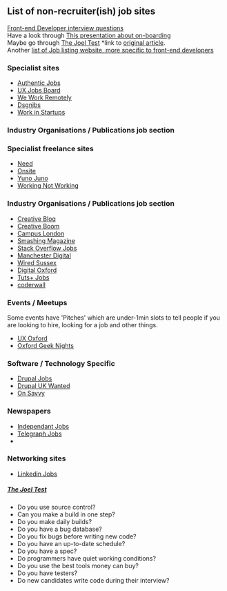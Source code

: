 ## List of non-recruiter(ish) job sites

[Front-end Developer interview questions](https://github.com/darcyclarke/Front-end-Developer-Interview-Questions)  
Have a look through [This presentation about on-boarding](http://kae76.github.io/onboardingprocess_presentation/)  
Maybe go through [The Joel Test](#joel-test) *link to [original article](http://www.joelonsoftware.com/articles/fog0000000043.html).  
Another [list of Job listing website, more specific to front-end developers](https://github.com/bevacqua/jobs)

### Specialist sites

* [Authentic Jobs](http://www.authenticjobs.com)
* [UX Jobs Board](http://www.uxjobsboard.com)
* [We Work Remotely](https://weworkremotely.com)
* [Dsgnjbs](http://www.dsgnjbs.com)
* [Work in Startups](http://workinstartups.com/job-board/jobs/)

### Industry Organisations / Publications job section
### Specialist freelance sites
* [Need](https://needhq.com)
* [Onsite](http://onsite.io)
* [Yuno Juno](https://www.yunojuno.com/)
* [Working Not Working](http://workingnotworking.com)

### Industry Organisations / Publications job section
* [Creative Bloq](http://jobs.creativebloq.com/)
* [Creative Boom](http://www.creativeboom.co.uk/jobs/)
* [Campus London](http://www.campuslondon.com/jobs/)
* [Smashing Magazine](http://jobs.smashingmagazine.com)
* [Stack Overflow Jobs](http://careers.stackoverflow.com)
* [Manchester Digital](http://www.manchesterdigital.com/recruitment)
* [Wired Sussex](http://www.wiredsussex.com/jobs/jobsearch.asp)
* [Digital Oxford](http://www.digitaloxford.com/#jobs)
* [Tuts+ Jobs](https://jobs.tutsplus.com/)
* [coderwall](https://coderwall.com/jobs)
 
### Events / Meetups  
Some events have 'Pitches' which are under-1min slots to tell people if you are looking to hire, looking for a job and other things.

* [UX Oxford](http://uxoxford.co.uk/)
* [Oxford Geek Nights](oxford.geeknights.net)
 
### Software / Technology Specific

* [Drupal Jobs](https://groups.drupal.org/jobs)
* [Drupal UK Wanted](http://drupal.org.uk/wanted)
* [On Savvy](http://onsavvy.com/)

### Newspapers

* [Independant Jobs](http://ijobs.independent.co.uk/searchjobs/)
* [Telegraph Jobs](https://jobs.telegraph.co.uk/jobs/web-development/)
* 

### Networking sites

* [Linkedin Jobs](http://uk.linkedin.com/job/q-front-end-developer-jobs)


##### <a name="joel-test"></a>[The Joel Test](http://www.joelonsoftware.com/articles/fog0000000043.html)

* Do you use source control?
* Can you make a build in one step?
* Do you make daily builds?
* Do you have a bug database?
* Do you fix bugs before writing new code?
* Do you have an up-to-date schedule?
* Do you have a spec?
* Do programmers have quiet working conditions?
* Do you use the best tools money can buy?
* Do you have testers?
* Do new candidates write code during their interview?

